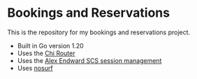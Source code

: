 # Bookings and Reservations

This is the repository for my bookings and reservations project.

- Built in Go version 1.20
- Uses the [Chi Router](https://github.com/go-chi/chi)
- Uses the [Alex Endward SCS session management](https://github.com/alexedwards/scs/)
- Uses [nosurf](https://github.com/justinas/nosurf)
